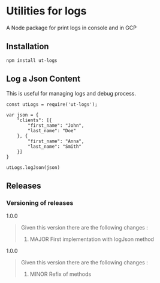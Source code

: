 # Utilities for logs
A Node package for print logs in console and in GCP

## Installation


```
npm install ut-logs
```

## Log a Json Content

This is useful for managing logs and debug process.


```
const utLogs = require('ut-logs');

var json = {
    "clients": [{
        "first_name": "John",
        "last_name": "Doe"
    }, {
        "first_name": "Anna",
        "last_name": "Smith"
    }]
}

utLogs.logJson(json)
```


## Releases

### Versioning of releases

1.0.0

> Given this version there are the following changes :
>
> 1. MAJOR First implementation with logJson method

1.0.0

> Given this version there are the following changes :
>
> 1. MINOR Refix of methods